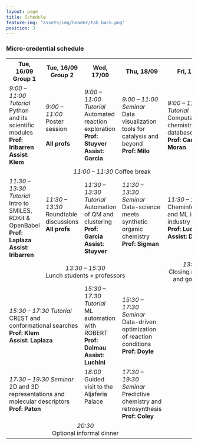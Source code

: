 ```yaml
---
layout: page
title: Schedule
feature-img: "assets/img/header/tab_back.png"
position: 3
---
```


### Micro-credential schedule

<html>
<head>
<style>
#customers {
  border-collapse: collapse;
  width: 100%;
}

#customers td, th {
  border: 1px solid #ddd;
  line-height: 1.5;
  vertical-align: top;
}
.centered td {
  text-align: center
}

#customers th {
  text-align: center;
  background-color:rgb(228, 227, 227);
}

</style>
</head>

<body>

<table id="customers">
  <tr class="centered">
    <th>Tue, 16/09<br>Group 1</th>
    <th>Tue, 16/09<br>Group 2<br></th>
    <th>Wed, 17/09</th>
    <th>Thu, 18/09</th>
    <th>Fri, 19/09</th>
  </tr>
  <tr>
    <td><i>9:00 – 11:00 Tutorial</i><br>Python and its scientific modules<br><b>Prof: Iribarren</b><br><b>Assist: Klem</b></td>
    <td><i>9:00 – 11:00 </i><br>Poster session<br><br><b>All profs</b></td>
    <td><i>9:00 – 11:00 Tutorial</i><br>Automated reaction exploration<br><b>Prof: Stuyver</b><br><b>Assist: Garcia</b></td>
    <td><i>9:00 – 11:00 Seminar</i><br>Data visualization tools for catalysis and beyond<br><b>Prof: Milo</b><br></td>
    <td><i>9:00 – 11:00 Tutorial</i><br>Computational chemistry databases<br><b>Prof: Cadge & Moran</b></td>
  </tr>
  <tr class="centered">
    <td colspan="5"><i>11:00 – 11:30</i> Coffee break</td>
  <tr>
    <td><i>11:30 – 13:30 Tutorial</i><br>Intro to SMILES, RDKit & OpenBabel<br><b>Prof: Laplaza</b><br><b>Assist: Iribarren</b></td>
    <td><i>11:30 – 13:30 </i><br>Roundtable discussions<br><b>All profs</b><br><br></td>
    <td><i>11:30 – 13:30 Tutorial</i><br>Automation of QM and clustering<br><b>Prof: Garcia</b><br><b>Assist: Stuyver</b></td>
    <td><i>11:30 – 13:30 Seminar</i><br>Data-science meets synthetic organic chemistry<br><b>Prof: Sigman</b><br><br></td>
    <td><i>11:30 – 13:30 </i><br>Cheminformatics and ML in industry<br><b>Prof: Luchini</b><br><b>Assist: Dalmau</b></td>
  </tr>
  <tr class="centered">
    <td colspan="4"><i>13:30 – 15:30 </i><br>Lunch students + professors</td>
    <td><i>13:30</i><br>Closing remarks and goodbye</td>
  </tr>
  <tr>
    <td colspan="2"><i>15:30 – 17:30 Tutorial</i><br>CREST and conformational searches<br><b>Prof: Klem</b><br><b>Assist: Laplaza</b></td>
    <td><i>15:30 – 17:30 Tutorial</i><br>ML automation with ROBERT<br><b>Prof: Dalmau</b><br><b>Assist: Luchini</b></td>
    <td><i>15:30 – 17:30 Seminar </i><br>Data-driven optimization of reaction conditions<br><b>Prof: Doyle</b></td>
    <td style="border:none;"></td>
  </tr>
  <tr>
    <td colspan="2"><i>17:30 – 19:30 Seminar</i><br>2D and 3D representations and molecular descriptors<br><b>Prof: Paton</b></td>
    <td><i>18:00 </i><br>Guided visit to the Aljaferia Palace<br><br><br></td>
    <td><i>17:30 – 19:30 Seminar </i><br>Predictive chemistry and retrosynthesis<br><b>Prof: Coley</b></td>
    <td style="border:none;"></td>
  </tr>
  <tr class="centered">
    <td colspan="4"><i>20:30</i><br>Optional informal dinner</td>
    <td style="border:none;"></td>
  </tr>
<!-- </table> -->

<!-- </body> -->
<!-- </html> -->

